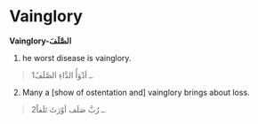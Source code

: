 Vainglory
=========

**Vainglory-الصَّلَفَ**

1. he worst disease is vainglory.

> 1ـ أدْوَأُ الدَّاءِ الصَّلَفُ.

2. Many a [show of ostentation and] vainglory brings about loss.

> 2ـ رُبَّ صَلَف أوْرَثَ تَلَفاً.


